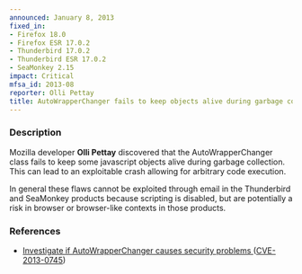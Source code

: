 ```yaml
---
announced: January 8, 2013
fixed_in:
- Firefox 18.0
- Firefox ESR 17.0.2
- Thunderbird 17.0.2
- Thunderbird ESR 17.0.2
- SeaMonkey 2.15
impact: Critical
mfsa_id: 2013-08
reporter: Olli Pettay
title: AutoWrapperChanger fails to keep objects alive during garbage collection
---
```


<h3>Description</h3>

<p>Mozilla developer <strong>Olli Pettay</strong> discovered that the AutoWrapperChanger class fails to keep some javascript objects alive during garbage collection. This can lead to an exploitable crash allowing for arbitrary code execution.
</p>

<p class="note">In general these flaws cannot be exploited through email in the Thunderbird and SeaMonkey products because scripting is disabled, but are potentially a risk in browser or browser-like contexts in those products.
</p>


<h3>References</h3>

<ul>
  <li><a href="https://bugzilla.mozilla.org/show_bug.cgi?id=794158">
      Investigate if AutoWrapperChanger causes security problems </a> (<a href="http://cve.mitre.org/cgi-bin/cvename.cgi?name=CVE-2013-0745" class="ex-ref">CVE-2013-0745</a>)</li>
</ul>



